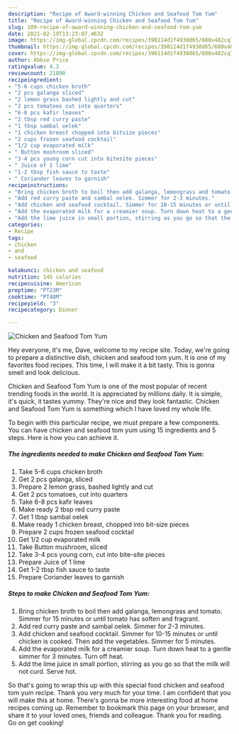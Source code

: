 ```yaml
---
description: "Recipe of Award-winning Chicken and Seafood Tom Yum"
title: "Recipe of Award-winning Chicken and Seafood Tom Yum"
slug: 109-recipe-of-award-winning-chicken-and-seafood-tom-yum
date: 2021-02-19T13:23:07.463Z
image: https://img-global.cpcdn.com/recipes/398114d1f4930d65/680x482cq70/chicken-and-seafood-tom-yum-recipe-main-photo.jpg
thumbnail: https://img-global.cpcdn.com/recipes/398114d1f4930d65/680x482cq70/chicken-and-seafood-tom-yum-recipe-main-photo.jpg
cover: https://img-global.cpcdn.com/recipes/398114d1f4930d65/680x482cq70/chicken-and-seafood-tom-yum-recipe-main-photo.jpg
author: Abbie Price
ratingvalue: 4.3
reviewcount: 21890
recipeingredient:
- "5-6 cups chicken broth"
- "2 pcs galanga sliced"
- "2 lemon grass bashed lightly and cut"
- "2 pcs tomatoes cut into quarters"
- "6-8 pcs kafir leaves"
- "2 tbsp red curry paste"
- "1 tbsp sambal oelek"
- "1 chicken breast chopped into bitsize pieces"
- "2 cups frozen seafood cocktail"
- "1/2 cup evaporated milk"
- " Button mushroom sliced"
- "3-4 pcs young corn cut into bitesite pieces"
- " Juice of 1 lime"
- "1-2 tbsp fish sauce to taste"
- " Coriander leaves to garnish"
recipeinstructions:
- "Bring chicken broth to boil then add galanga, lemongrass and tomato. Simmer for 15 minutes or until tomato has soften and fragrant."
- "Add red curry paste and sambal oelek. Simmer for 2-3 minutes."
- "Add chicken and seafood cocktail. Simmer for 10-15 minutes or until chicken is cooked. Then add the vegetables. Simmer for 5 minutes."
- "Add the evaporated milk for a creamier soup. Turn down heat to a gentle simmer for 3 minutes. Turn off heat."
- "Add the lime juice in small portion, stirring as you go so that the milk will not curd. Serve hot."
categories:
- Recipe
tags:
- chicken
- and
- seafood

katakunci: chicken and seafood 
nutrition: 145 calories
recipecuisine: American
preptime: "PT23M"
cooktime: "PT48M"
recipeyield: "3"
recipecategory: Dinner

---
```



![Chicken and Seafood Tom Yum](https://img-global.cpcdn.com/recipes/398114d1f4930d65/680x482cq70/chicken-and-seafood-tom-yum-recipe-main-photo.jpg)

Hey everyone, it's me, Dave, welcome to my recipe site. Today, we're going to prepare a distinctive dish, chicken and seafood tom yum. It is one of my favorites food recipes. This time, I will make it a bit tasty. This is gonna smell and look delicious.



Chicken and Seafood Tom Yum is one of the most popular of recent trending foods in the world. It is appreciated by millions daily. It is simple, it's quick, it tastes yummy. They're nice and they look fantastic. Chicken and Seafood Tom Yum is something which I have loved my whole life.


To begin with this particular recipe, we must prepare a few components. You can have chicken and seafood tom yum using 15 ingredients and 5 steps. Here is how you can achieve it.

<!--inarticleads1-->

##### The ingredients needed to make Chicken and Seafood Tom Yum:

1. Take 5-6 cups chicken broth
1. Get 2 pcs galanga, sliced
1. Prepare 2 lemon grass, bashed lightly and cut
1. Get 2 pcs tomatoes, cut into quarters
1. Take 6-8 pcs kafir leaves
1. Make ready 2 tbsp red curry paste
1. Get 1 tbsp sambal oelek
1. Make ready 1 chicken breast, chopped into bit-size pieces
1. Prepare 2 cups frozen seafood cocktail
1. Get 1/2 cup evaporated milk
1. Take  Button mushroom, sliced
1. Take 3-4 pcs young corn, cut into bite-site pieces
1. Prepare  Juice of 1 lime
1. Get 1-2 tbsp fish sauce to taste
1. Prepare  Coriander leaves to garnish




<!--inarticleads2-->

##### Steps to make Chicken and Seafood Tom Yum:

1. Bring chicken broth to boil then add galanga, lemongrass and tomato. Simmer for 15 minutes or until tomato has soften and fragrant.
1. Add red curry paste and sambal oelek. Simmer for 2-3 minutes.
1. Add chicken and seafood cocktail. Simmer for 10-15 minutes or until chicken is cooked. Then add the vegetables. Simmer for 5 minutes.
1. Add the evaporated milk for a creamier soup. Turn down heat to a gentle simmer for 3 minutes. Turn off heat.
1. Add the lime juice in small portion, stirring as you go so that the milk will not curd. Serve hot.




So that's going to wrap this up with this special food chicken and seafood tom yum recipe. Thank you very much for your time. I am confident that you will make this at home. There's gonna be more interesting food at home recipes coming up. Remember to bookmark this page on your browser, and share it to your loved ones, friends and colleague. Thank you for reading. Go on get cooking!
